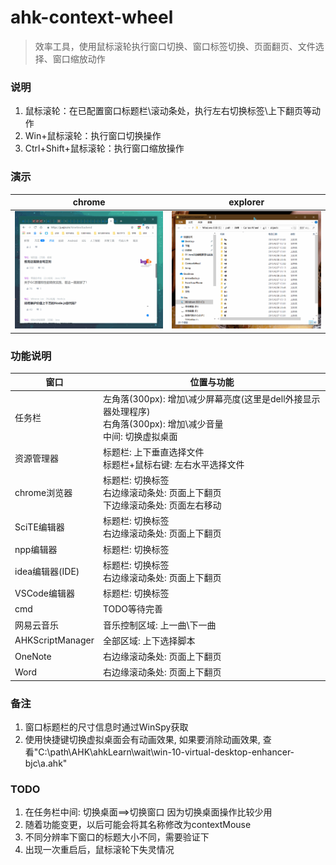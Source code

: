 # ahk-context-wheel
> 效率工具，使用鼠标滚轮执行窗口切换、窗口标签切换、页面翻页、文件选择、窗口缩放动作


### 说明
1. 鼠标滚轮：在已配置窗口标题栏\滚动条处，执行左右切换标签\上下翻页等动作
2. Win+鼠标滚轮：执行窗口切换操作
3. Ctrl+Shift+鼠标滚轮：执行窗口缩放操作


### 演示
|chrome|explorer|
|-|-|
|<img src="https://github.com/bjc5233/ahk-context-wheel/raw/master/resources/demo.gif"/>|<img src="https://github.com/bjc5233/ahk-context-wheel/raw/master/resources/demo2.gif"/>|







### 功能说明
|窗口|位置与功能|
|-|-|
|任务栏|左角落(300px): 增加\减少屏幕亮度(这里是dell外接显示器处理程序)<br>右角落(300px): 增加\减少音量<br>中间: 切换虚拟桌面|
|资源管理器|标题栏: 上下垂直选择文件<br>标题栏+鼠标右键: 左右水平选择文件|
|chrome浏览器|标题栏: 切换标签<br>右边缘滚动条处: 页面上下翻页<br>下边缘滚动条处: 页面左右移动|
|SciTE编辑器|标题栏: 切换标签<br>右边缘滚动条处: 页面上下翻页|
|npp编辑器|标题栏: 切换标签|
|idea编辑器(IDE)|标题栏: 切换标签<br>右边缘滚动条处: 页面上下翻页|
|VSCode编辑器|标题栏: 切换标签|
|cmd|TODO等待完善|
|网易云音乐|音乐控制区域: 上一曲\下一曲|
|AHKScriptManager|全部区域: 上下选择脚本|
|OneNote|右边缘滚动条处: 页面上下翻页|
|Word|右边缘滚动条处: 页面上下翻页|



### 备注
1. 窗口标题栏的尺寸信息时通过WinSpy获取
2. 使用快捷键切换虚拟桌面会有动画效果, 如果要消除动画效果, 查看"C:\path\AHK\ahkLearn\wait\win-10-virtual-desktop-enhancer-bjc\a.ahk"


### TODO
1. 在任务栏中间: 切换桌面==>切换窗口    因为切换桌面操作比较少用
2. 随着功能变更，以后可能会将其名称修改为contextMouse
3. 不同分辨率下窗口的标题大小不同，需要验证下
4. 出现一次重启后，鼠标滚轮下失灵情况